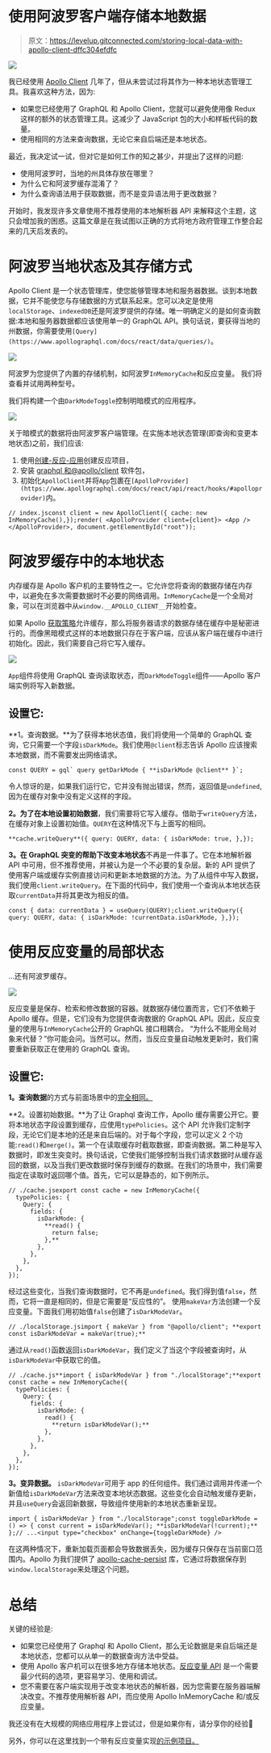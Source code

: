 # 使用阿波罗客户端存储本地数据

> 原文：<https://levelup.gitconnected.com/storing-local-data-with-apollo-client-dffc304efdfc>

![](img/b418199fe3006409ad510e3b58168b66.png)

我已经使用 [Apollo Client](https://www.apollographql.com/docs/react/) 几年了，但从未尝试过将其作为一种本地状态管理工具。我喜欢这种方法，因为:

*   如果您已经使用了 GraphQL 和 Apollo Client，您就可以避免使用像 Redux 这样的额外的状态管理工具。这减少了 JavaScript 包的大小和样板代码的数量。
*   使用相同的方法来查询数据，无论它来自后端还是本地状态。

最近，我决定试一试，但对它是如何工作的知之甚少，并提出了这样的问题:

*   使用阿波罗时，当地的州具体存放在哪里？
*   为什么它和阿波罗缓存混淆了？
*   为什么查询语法用于获取数据，而不是变异语法用于更改数据？

开始时，我发现许多文章使用不推荐使用的本地解析器 API 来解释这个主题，这只会增加我的困惑。这篇文章是在我试图以正确的方式将地方政府管理工作整合起来的几天后发表的。

# 阿波罗当地状态及其存储方式

Apollo Client 是一个状态管理库，使您能够管理本地和服务器数据。谈到本地数据，它并不能使您与存储数据的方式联系起来。您可以决定是使用`localStorage`、`indexedDB`还是阿波罗提供的存储。唯一明确定义的是如何查询数据:本地和服务器数据都应该使用单一的 GraphQL API。换句话说，要获得当地的州数据，你需要使用`[Query](https://www.apollographql.com/docs/react/data/queries/)`。

![](img/5f1008795c6721ee9415a26da13c9328.png)

阿波罗为您提供了内置的存储机制，如阿波罗`InMemoryCache`和反应变量。
我们将查看并试用两种型号。

我们将构建一个由`DarkModeToggle`控制明暗模式的应用程序。

![](img/65bd0a50c65d4528986861c7aa2b84a3.png)

关于暗模式的数据将由阿波罗客户端管理。在实施本地状态管理(即查询和变更本地状态)之前，我们应该:

1.  使用[创建-反应-应用](https://reactjs.org/docs/create-a-new-react-app.html)创建反应项目，
2.  安装 [graphql 和@apollo/client](https://www.apollographql.com/docs/react/get-started/) 软件包，
3.  初始化`ApolloClient`并将`App`包裹在`[ApolloProvider](https://www.apollographql.com/docs/react/api/react/hooks/#apolloprovider)`内。

```
// index.jsconst client = new ApolloClient({ cache: new InMemoryCache(),});render( <ApolloProvider client={client}> <App /> </ApolloProvider>, document.getElementById("root"));
```

# 阿波罗缓存中的本地状态

内存缓存是 Apollo 客户机的主要特性之一。它允许您将查询的数据存储在内存中，以避免在多次需要数据时不必要的网络调用。`InMemoryCache`是一个全局对象，可以在浏览器中从`window.__APOLLO_CLIENT__`开始检查。

如果 Apollo [获取策略](https://www.apollographql.com/docs/react/api/core/ApolloClient/#FetchPolicy)允许缓存，那么将服务器请求的数据存储在缓存中是秘密进行的。而像黑暗模式这样的本地数据只存在于客户端，应该从客户端在缓存中进行初始化。因此，我们需要自己将它写入缓存。

![](img/cafc2e02fd90e6c9fb876d77464d218f.png)

`App`组件将使用 GraphQL 查询读取状态，而`DarkModeToggle`组件——Apollo 客户端实例将写入新数据。

## 设置它:

**1。查询数据。**为了获得本地状态值，我们将使用一个简单的 GraphQL 查询，它只需要一个字段`isDarkMode`。我们使用`@client`标志告诉 Apollo 应该搜索本地数据，而不需要发出网络请求。

```
const QUERY = gql` query getDarkMode { **isDarkMode @client** }`;
```

令人惊讶的是，如果我们运行它，它并没有抛出错误，然而，返回值是`undefined`,因为在缓存对象中没有定义这样的字段。

**2。为了在本地设置初始数据**，我们需要将它写入缓存。借助于`writeQuery`方法，在缓存对象上设置初始值。`QUERY`在这种情况下与上面写的相同。

```
**cache.writeQuery**({ query: QUERY, data: { isDarkMode: true, },});
```

**3。在 GraphQL 突变的帮助下改变本地状态**不再是一件事了。它在本地解析器 API 中可用，但不推荐使用，并被认为是一个不必要的复杂层。新的 API 提供了使用客户端或缓存实例直接访问和更新本地数据的方法。为了从组件中写入数据，我们使用`client.writeQuery`。在下面的代码中，我们使用一个查询从本地状态获取`currentData`并将其更改为相反的值。

```
const { data: currentData } = useQuery(QUERY);client.writeQuery({ query: QUERY, data: { isDarkMode: !currentData.isDarkMode, },});
```

# 使用反应变量的局部状态

…还有阿波罗缓存。

![](img/1e3d81027335e3b761036b245867488e.png)

反应变量是保存、检索和修改数据的容器。就数据存储位置而言，它们不依赖于 Apollo 缓存。但是，它们没有为您提供查询数据的 GraphQL API。因此，反应变量的使用与`InMemoryCache`公开的 GraphQL 接口相耦合。
“为什么不能用全局对象来代替？”你可能会问。当然可以。然而，当反应变量自动触发更新时，我们需要重新获取正在使用的 GraphQL 查询。

## 设置它:

**1。查询数据**的方式与前面场景中的[完全相同。](#c0dc)

**2。设置初始数据。**为了让 Graphql 查询工作，Apollo 缓存需要公开它。要将本地状态字段设置到缓存，应使用`typePolicies`。这个 API 允许我们定制字段，无论它们是本地的还是来自后端的。对于每个字段，您可以定义 2 个功能:`read()`和`merge()`。第一个在读取缓存时截取数据，即查询数据。第二种是写入数据时，即发生突变时。换句话说，它使我们能够控制当我们请求数据时从缓存返回的数据，以及当我们更改数据时保存到缓存的数据。在我们的场景中，我们需要指定在读取时返回哪个值。首先，它可以是静态的，如下例所示。

```
// ./cache.jsexport const cache = new InMemoryCache({
  typePolicies: {
    Query: {
      fields: {
        isDarkMode: {
          **read() {
            return false;
          },**
        },
      },
    },
  },
});
```

经过这些变化，当我们查询数据时，它不再是`undefined`。我们得到值`false`，然而，它将一直是相同的，但是它需要是“反应性的”。
使用`makeVar`方法创建一个反应变量。下面我们用初始值`false`创建了`isDarkModeVar`。

```
// ./localStorage.jsimport { makeVar } from "@apollo/client"; **export const isDarkModeVar = makeVar(true);**
```

通过从`read()`函数返回`isDarkModeVar`，我们定义了当这个字段被查询时，从`isDarkModeVar`中获取它的值。

```
// ./cache.js**import { isDarkModeVar } from "./localStorage";**export const cache = new InMemoryCache({
  typePolicies: {
    Query: {
      fields: {
        isDarkMode: {
          read() {
            **return isDarkModeVar();**
          },
        },
      },
    },
  },
});
```

**3。变异数据。** `isDarkModeVar`可用于 app 的任何组件。我们通过调用并传递一个新值给`isDarkModeVar`方法来改变本地状态数据。这些变化会自动触发缓存更新，并且`useQuery`会返回新数据，导致组件使用新的本地状态重新呈现。

```
import { isDarkModeVar } from "./localStorage";const toggleDarkMode = () => { const current = isDarkModeVar(); **isDarkModeVar(!current);** };// ...<input type="checkbox" onChange={toggleDarkMode} />
```

在这两种情况下，重新加载页面都会导致数据丢失，因为缓存只保存在当前窗口范围内。Apollo 为我们提供了 [apollo-cache-persist](https://github.com/apollographql/apollo-cache-persist) 库，它通过将数据保存到`window.localStorage`来处理这个问题。

# 总结

关键的经验是:

*   如果您已经使用了 Graphql 和 Apollo Client，那么无论数据是来自后端还是本地状态，您都可以从单一的数据查询方法中受益。
*   使用 Apollo 客户机可以在很多地方存储本地状态。[反应变量 API](https://www.apollographql.com/docs/react/local-state/reactive-variables/) 是一个需要最少代码的选项，更容易学习、使用和调试。
*   您不需要在客户端实现用于改变本地状态的解析器，因为您需要在服务器端解决改变。不推荐使用解析器 API，而应使用 Apollo InMemoryCache 和/或反应变量。

我还没有在大规模的网络应用程序上尝试过，但是如果你有，请分享你的经验🙏

另外，你可以在这里找到一个带有反应变量实现[的示例项目。](https://github.com/imeugenia/local-state-mngmt-with-apollo)